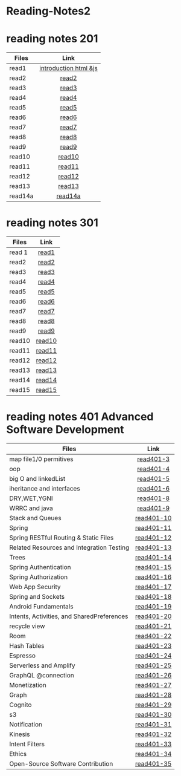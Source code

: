 # Reading-Notes2

# reading notes 201

| Files   |                                      Link                                       |
| ------- | :-----------------------------------------------------------------------------: |
| read1   | [introduction html &js](https://tamara97-b.github.io/reading-notes/read1htmljs) |
| read2   |            [read2](https://tamara97-b.github.io/reading-notes/read2)            |
| read3   |            [read3](https://tamara97-b.github.io/reading-notes/read3)            |
| read4   |            [read4](https://tamara97-b.github.io/reading-notes/read4)            |
| read5   |            [read5](https://tamara97-b.github.io/reading-notes/read5)            |
| read6   |            [read6](https://tamara97-b.github.io/reading-notes/read6)            |
| read7   |            [read7](https://tamara97-b.github.io/reading-notes/read7)            |
| read8   |            [read8](https://tamara97-b.github.io/reading-notes/read8)            |
| read9   |            [read9](https://tamara97-b.github.io/reading-notes/read9)            |
| read10  |           [read10](https://tamara97-b.github.io/reading-notes/read10)           |
| read11  |           [read11](https://tamara97-b.github.io/reading-notes/read11)           |
| read12  |           [read12](https://tamara97-b.github.io/reading-notes/read12)           |
| read13  |           [read13](https://tamara97-b.github.io/reading-notes/read13)           |
| read14a |          [read14a](https://tamara97-b.github.io/reading-notes/read14a)          |

# reading notes 301

| Files  |        Link         |
| ------ | :-----------------: |
| read 1 |  [read1](read1.md)  |
| read2  |  [read2](read2.md)  |
| read3  |  [read3](read3.md)  |
| read4  |  [read4](read4.md)  |
| read5  |  [read5](read5.md)  |
| read6  |  [read6](read6.md)  |
| read7  |  [read7](read7.md)  |
| read8  |  [read8](read8.md)  |
| read9  |  [read9](read9.md)  |
| read10 | [read10](read10.md) |
| read11 | [read11](read11.md) |
| read12 | [read12](read12.md) |
| read13 | [read13](read13.md) |
| read14 | [read14](read14.md) |
| read15 | [read15](read15.md) |

# reading notes 401 Advanced Software Development

| Files                                      |            Link             |
| ------------------------------------------ | :-------------------------: |
| map file1/0 permitives                     |  [read401-3](read401-3.md)  |
| oop                                        |  [read401-4](read401-4.md)  |
| big O and linkedList                       |  [read401-5](read401-5.md)  |
| iheritance and interfaces                  |  [read401-6](read401-6.md)  |
| DRY,WET,YGNI                               |  [read401-8](read401-8.md)  |
| WRRC and java                              |  [read401-9](read401-9.md)  |
| Stack and Queues                           | [read401-10](read401-10.md) |
| Spring                                     | [read401-11](read401-11.md) |
| Spring RESTful Routing & Static Files      | [read401-12](read401-12.md) |
| Related Resources and Integration Testing  | [read401-13](read401-13.md) |
| Trees                                      | [read401-14](read401-14.md) |
| Spring Authentication                      | [read401-15](read401-15.md) |
| Spring Authorization                       | [read401-16](read401-16.md) |
| Web App Security                           | [read401-17](read401-17.md) |
| Spring and Sockets                         | [read401-18](read401-18.md) |
| Android Fundamentals                       | [read401-19](read401-19.md) |
| Intents, Activities, and SharedPreferences | [read401-20](read401-20.md) |
| recycle view                               | [read401-21](read401-21.md) |
| Room                                       | [read401-22](read401-22.md) |
| Hash Tables                                | [read401-23](read401-23.md) |
| Espresso                                   | [read401-24](read401-24.md) |
| Serverless and Amplify                     | [read401-25](read401-25.md) |
| GraphQL @connection                        | [read401-26](read401-26.md) |
| Monetization                               | [read401-27](read401-27.md) |
| Graph                                      | [read401-28](read401-28.md) |
| Cognito                                    | [read401-29](read401-29.md) |
| s3                                         | [read401-30](read401-30.md) |
| Notification                               | [read401-31](read401-31.md) |
| Kinesis                                    | [read401-32](read401-32.md) |
| Intent Filters                             | [read401-33](read401-33.md) |
| Ethics                                     | [read401-34](read401-34.md) |
|  Open-Source Software Contribution          | [read401-35](read401-35.md) |